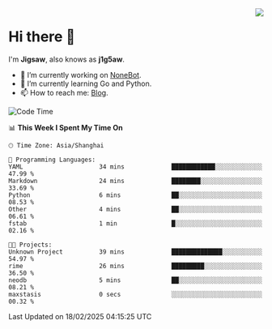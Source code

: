 <a href="#">
  <img align="right" src="https://github-readme-stats.vercel.app/api?username=j1g5awi&count_private=true&show_icons=true&title_color=80070B&text_color=B3B3B3&bg_color=212121&icon_color=80070B" />
</a>

# Hi there 👋

I'm **Jigsaw**, also knows as **j1g5aw**.

- 🔭 I’m currently working on [NoneBot](https://github.com/nonebot).
- 🌱 I’m currently learning Go and Python.
- 📫 How to reach me: [Blog](https://blog.maddestroyer.xyz/).

<!--START_SECTION:waka-->
![Code Time](http://img.shields.io/badge/Code%20Time-1%2C872%20hrs%2020%20mins-blue)

📊 **This Week I Spent My Time On** 

```text
🕑︎ Time Zone: Asia/Shanghai

💬 Programming Languages: 
YAML                     34 mins             ████████████░░░░░░░░░░░░░   47.99 % 
Markdown                 24 mins             ████████░░░░░░░░░░░░░░░░░   33.69 % 
Python                   6 mins              ██░░░░░░░░░░░░░░░░░░░░░░░   08.53 % 
Other                    4 mins              ██░░░░░░░░░░░░░░░░░░░░░░░   06.61 % 
fstab                    1 min               █░░░░░░░░░░░░░░░░░░░░░░░░   02.16 % 

🐱‍💻 Projects: 
Unknown Project          39 mins             ██████████████░░░░░░░░░░░   54.97 % 
rime                     26 mins             █████████░░░░░░░░░░░░░░░░   36.50 % 
neodb                    5 mins              ██░░░░░░░░░░░░░░░░░░░░░░░   08.21 % 
maxstasis                0 secs              ░░░░░░░░░░░░░░░░░░░░░░░░░   00.32 % 
```


 Last Updated on 18/02/2025 04:15:25 UTC
<!--END_SECTION:waka-->
